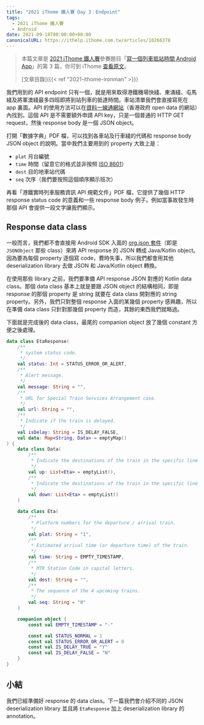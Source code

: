 ```yaml
---
title: "2021 iThome 鐵人賽 Day 3：Endpoint"
tags:
  - 2021 iThome 鐵人賽
  - Android
date: 2021-09-18T00:00:00+08:00
canonicalURL: https://ithelp.ithome.com.tw/articles/10266378
---
```


> 本篇文章是 [2021 iThome 鐵人賽](https://ithelp.ithome.com.tw/2021ironman)參賽題目「[寫一個列車抵站時間 Android App](https://ithelp.ithome.com.tw/users/20139666/ironman/4661)」的第 3 篇，你可到 iThome [查看原文](https://ithelp.ithome.com.tw/articles/10266378)。
>
> [文章目錄]({{< ref "2021-ithome-ironman" >}})

我們用到的 API endpoint 只有一個，就是用來取得港鐵機場快綫、東涌綫、屯馬綫及將軍澳綫最多四班即將到站列車的抵達時間。車站清單我們會直接寫死在 app 裏面。API 的使用方法可以在[資料一線通網站](https://data.gov.hk/tc-data/dataset/mtr-data2-nexttrain-data)（香港政府 open data 的網站）內找到。這個 API 是不需要額外申請 API key，只是一個普通的 HTTP GET request，然後 response body 是一個 JSON object。

打開「數據字典」PDF 檔，可以找到各車站及行車綫的代碼和 response body JSON object 的說明。當中我們主要用到的 property 大致上是：

- `plat` 月台編號
- `time` 時間（留意它的格式並非按照 [ISO 8601](https://zh.wikipedia.org/zh-hk/ISO_8601)）
- `dest` 目的地車站代碼
- `seq` 次序（我們要按照這個順序顯示班次）

再看「港鐵實時列車服務資訊 API 規範文件」PDF 檔，它提供了幾個 HTTP response status code 的意義和一些 response body 例子。例如當事故發生時那個 API 會提供一段文字讓我們顯示。

## Response data class

一般而言，我們都不會直接用 Android SDK 入面的 [org.json 套件](https://developer.android.com/reference/org/json/package-summary)（即是 `JSONObject` 那些 class）來將 API response 的 JSON 轉成 Java/Kotlin object。因為要為每個 property 逐個寫 code，費時失事，所以我們都會用其他 deserialization library 去做 JSON 和 Java/Kotlin object 轉換。

在使用那些 library 之前，我們要準備 API response JSON 對應的 Kotlin data class。那個 data class 基本上就是要跟 JSON object 的結構相同，即是 response 的那個 property 是 string 就要在 data class 開對應的 string property。另外，我們只對整個 response 入面的某幾個 property 感興趣，所以在準備 data class 只針對那幾個 property 而造，其餘的東西我們就略過。

下面就是完成後的 data class，最尾的 companion object 放了幾個 constant 方便之後處理。

```kotlin
data class EtaResponse(
    /**
     * system status code.
     */
    val status: Int = STATUS_ERROR_OR_ALERT,
    /**
     * Alert message.
     */
    val message: String = "",
    /**
     * URL for Special Train Services Arrangement case.
     */
    val url: String = "",
    /**
     * Indicate if the train is delayed.
     */
    val isDelay: String = IS_DELAY_FALSE,
    val data: Map<String, Data> = emptyMap()
) {
    data class Data(
        /**
         * Indicate the destinations of the train in the specific line (up trip).
         */
        val up: List<Eta> = emptyList(),
        /**
         * Indicate the destinations of the train in the specific line (down trip).
         */
        val down: List<Eta> = emptyList()
    )

    data class Eta(
        /**
         * Platform numbers for the departure / arrival train.
         */
        val plat: String = "1",
        /**
         * Estimated arrival time (or departure time) of the train.
         */
        val time: String = EMPTY_TIMESTAMP,
        /**
         * MTR Station Code in capital letters.
         */
        val dest: String = "",
        /**
         * The sequence of the 4 upcoming trains.
         */
        val seq: String = "0"
    )

    companion object {
        const val EMPTY_TIMESTAMP = "-"

        const val STATUS_NORMAL = 1
        const val STATUS_ERROR_OR_ALERT = 0
        const val IS_DELAY_TRUE = "Y"
        const val IS_DELAY_FALSE = "N"
    }
}
```

## 小結

我們已經準備好 response 的 data class。下一篇我們會介紹不同的 JSON deserialization library 並且將 `EtaResponse` 加上 deserialization library 的 annotation。
